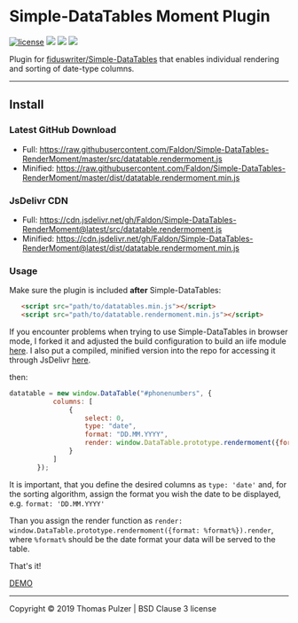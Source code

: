 # Simple-DataTables Moment Plugin
[![license](https://img.shields.io/github/license/Faldon/Simple-DataTables-RenderMoment.svg?style=plastic)](https://github.com/Faldon/Simple-DataTables-RenderMoment/blob/master/LICENSE)
![](https://img.shields.io/github/size/Faldon/Simple-DataTables-RenderMoment/src/datatable.rendermoment.js.svg?style=plastic)
![](https://img.shields.io/github/size/Faldon/Simple-DataTables-RenderMoment/dist/datatable.rendermoment.min.js.svg?label=minified&style=plastic)
![](https://img.shields.io/github/release/Faldon/Simple-DataTables-RenderMoment.svg?style=plastic)

Plugin for [fiduswriter/Simple-DataTables](https://github.com/fiduswriter/Simple-DataTables) that enables individual
rendering and sorting of date-type columns. 

---

## Install
### Latest GitHub Download
+ Full: <https://raw.githubusercontent.com/Faldon/Simple-DataTables-RenderMoment/master/src/datatable.rendermoment.js>
+ Minified: <https://raw.githubusercontent.com/Faldon/Simple-DataTables-RenderMoment/master/dist/datatable.rendermoment.min.js>

### JsDelivr CDN
+ Full: <https://cdn.jsdelivr.net/gh/Faldon/Simple-DataTables-RenderMoment@latest/src/datatable.rendermoment.js>
+ Minified: <https://cdn.jsdelivr.net/gh/Faldon/Simple-DataTables-RenderMoment@latest/dist/datatable.rendermoment.min.js>

### Usage
Make sure the plugin is included __after__ Simple-DataTables:
 
```html
   <script src="path/to/datatables.min.js"></script>
   <script src="path/to/datatable.rendermoment.min.js"></script>
```
If you encounter problems when trying to use Simple-DataTables in browser mode, I forked it and adjusted the build
configuration to build an iife module [here](https://github.com/Faldon/Simple-DataTables/tree/iife). I also put a compiled,
minified version into the repo for accessing it through JsDelivr [here](https://cdn.jsdelivr.net/gh/Faldon/Simple-DataTables@2de69c82d51e3af9792ff3239c1fd8ef92c5bd21/dist/index.js). 

then:
 
 ```javascript
 datatable = new window.DataTable("#phonenumbers", {
            columns: [
                {
                    select: 0,
                    type: "date",
                    format: "DD.MM.YYYY",
                    render: window.DataTable.prototype.rendermoment({format: "YYYY-MM-DD"}).render
                }
            ]
        });
 ```
 
It is important, that you define the desired columns as `type: 'date'` and, for the sorting algorithm, assign the format
you wish the date to be displayed, e.g. `format: 'DD.MM.YYYY'`

Than you assign the render function as `render: window.DataTable.prototype.rendermoment({format: %format%}).render`,
where `%format%` should be the date format your data will be served to the table.  
 
That's it!

[DEMO](https://jsfiddle.net/pjcm67at/1/)

---
  
Copyright © 2019 Thomas Pulzer | BSD Clause 3 license
